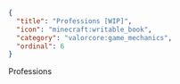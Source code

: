 ```json
{
  "title": "Professions [WIP]",
  "icon": "minecraft:writable_book", 
  "category": "valorcore:game_mechanics",
  "ordinal": 6
}
```

Professions